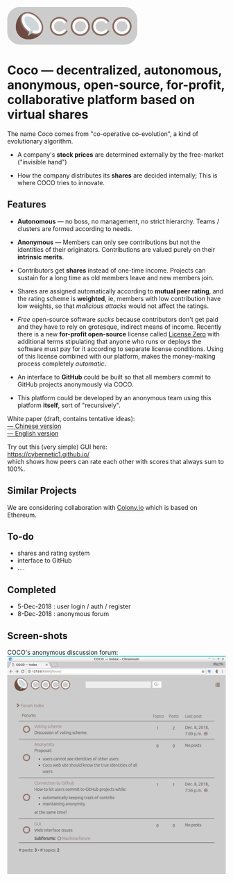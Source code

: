 ![logo](coco/static/logo.png)

# Coco &mdash; decentralized, autonomous, anonymous, open-source, for-profit, collaborative platform based on virtual shares

The name Coco comes from "co-operative co-evolution", a kind of evolutionary algorithm.

* A company's **stock prices** are determined externally by the free-market ("invisible hand")

* How the company distributes its **shares** are decided internally;  This is where COCO tries to innovate.

Features
--------
* **Autonomous** &mdash; no boss, no management, no strict hierarchy.  Teams / clusters are formed according to needs.

* **Anonymous** &mdash; Members can only see contributions but not the identities of their originators.  Contributions are valued purely on their **intrinsic merits**.

* Contributors get **shares** instead of one-time income.  Projects can sustain for a long time as old members leave and new members join.

* Shares are assigned automatically according to **mutual peer rating**, and the rating scheme is **weighted**, ie, members with low contribution have low weights, so that _malicious attacks_ would not affect the ratings.

* _Free_ open-source software _sucks_ because contributors don't get paid and they have to rely on grotesque, indirect means of income.  Recently there is a new **for-profit open-source** license called [License Zero](https://licensezero.com/) with additional terms stipulating that anyone who runs or deploys the software must pay for it according to separate license conditions.  Using of this license combined with our platform, makes the money-making process completely _automatic_.

* An interface to **GitHub** could be built so that all members commit to GitHub projects anonymously via COCO.

* This platform could be developed by an anonymous team using this platform **itself**, sort of "recursively".

White paper (draft, contains tentative ideas):  
[&mdash; Chinese version](COCO-white-paper-cn.pdf)  
[&mdash; English version](COCO-white-paper-en.pdf)  

Try out this (very simple) GUI here:  
https://cybernetic1.github.io/  
which shows how peers can rate each other with scores that always sum to 100%.

Similar Projects
----------------
We are considering collaboration with [Colony.io](https://colony.io/) which is based on Ethereum.

To-do
-----
* shares and rating system
* interface to GitHub
* ....

Completed
---------
* 5-Dec-2018 : user login / auth / register
* 8-Dec-2018 : anonymous forum

Screen-shots
------------

COCO's anonymous discussion forum:  
![screenshot](COCO-screenshot1.png)
